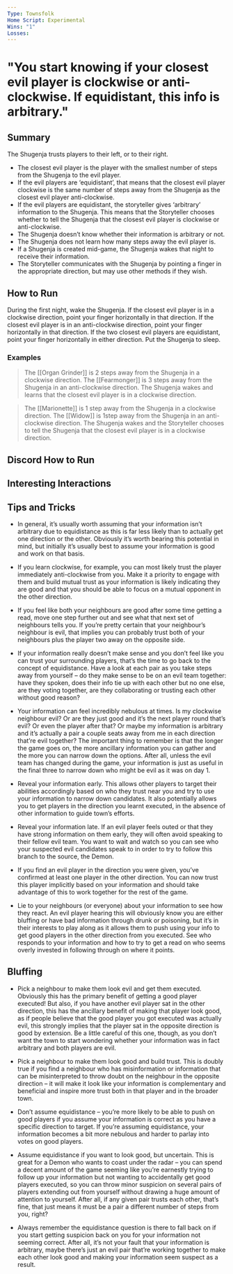```yaml
---
Type: Townsfolk
Home Script: Experimental
Wins: "1"
Losses:
---
```

# "You start knowing if your closest evil player is clockwise or anti-clockwise. If equidistant, this info is arbitrary."

## Summary
The Shugenja trusts players to their left, or to their right.

- The closest evil player is the player with the smallest number of steps from the Shugenja to the evil player.
- If the evil players are ‘equidistant’, that means that the closest evil player clockwise is the same number of steps away from the Shugenja as the closest evil player anti-clockwise.
- If the evil players are equidistant, the storyteller gives ‘arbitrary’ information to the Shugenja. This means that the Storyteller chooses whether to tell the Shugenja that the closest evil player is clockwise or anti-clockwise.
- The Shugenja doesn’t know whether their information is arbitrary or not.
- The Shugenja does not learn how many steps away the evil player is.
- If a Shugenja is created mid-game, the Shugenja wakes that night to receive their information.
- The Storyteller communicates with the Shugenja by pointing a finger in the appropriate direction, but may use other methods if they wish.
## How to Run
During the first night, wake the Shugenja. If the closest evil player is in a clockwise direction, point your finger horizontally in that direction. If the closest evil player is in an anti-clockwise direction, point your finger horizontally in that direction. If the two closest evil players are equidistant, point your finger horizontally in either direction. Put the Shugenja to sleep.
### Examples
>The [[Organ Grinder]] is 2 steps away from the Shugenja in a clockwise direction. The [[Fearmonger]] is 3 steps away from the Shugenja in an anti-clockwise direction. The Shugenja wakes and learns that the closest evil player is in a clockwise direction.

>The [[Marionette]] is 1 step away from the Shugenja in a clockwise direction. The [[Widow]] is 1step away from the Shugenja in an anti-clockwise direction. The Shugenja wakes and the Storyteller chooses to tell the Shugenja that the closest evil player is in a clockwise direction.

## Discord How to Run


## Interesting Interactions


## Tips and Tricks
- In general, it’s usually worth assuming that your information isn’t arbitrary due to equidistance as this is far less likely than to actually get one direction or the other. Obviously it’s worth bearing this potential in mind, but initially it’s usually best to assume your information is good and work on that basis.

- If you learn clockwise, for example, you can most likely trust the player immediately anti-clockwise from you. Make it a priority to engage with them and build mutual trust as your information is likely indicating they are good and that you should be able to focus on a mutual opponent in the other direction.

- If you feel like both your neighbours are good after some time getting a read, move one step further out and see what that next set of neighbours tells you. If you’re pretty certain that your neighbour’s neighbour is evil, that implies you can probably trust both of your neighbours plus the player two away on the opposite side.

- If your information really doesn’t make sense and you don’t feel like you can trust your surrounding players, that’s the time to go back to the concept of equidistance. Have a look at each pair as you take steps away from yourself – do they make sense to be on an evil team together: have they spoken, does their info tie up with each other but no one else, are they voting together, are they collaborating or trusting each other without good reason?

- Your information can feel incredibly nebulous at times. Is my clockwise neighbour evil? Or are they just good and it’s the next player round that’s evil? Or even the player after that? Or maybe my information is arbitrary and it’s actually a pair a couple seats away from me in each direction that’re evil together? The important thing to remember is that the longer the game goes on, the more ancillary information you can gather and the more you can narrow down the options. After all, unless the evil team has changed during the game, your information is just as useful in the final three to narrow down who might be evil as it was on day 1.

- Reveal your information early. This allows other players to target their abilities accordingly based on who they trust near you and try to use your information to narrow down candidates. It also potentially allows you to get players in the direction you learnt executed, in the absence of other information to guide town’s efforts.

- Reveal your information late. If an evil player feels outed or that they have strong information on them early, they will often avoid speaking to their fellow evil team. You want to wait and watch so you can see who your suspected evil candidates speak to in order to try to follow this branch to the source, the Demon.

- If you find an evil player in the direction you were given, you’ve confirmed at least one player in the other direction. You can now trust this player implicitly based on your information and should take advantage of this to work together for the rest of the game.

- Lie to your neighbours (or everyone) about your information to see how they react. An evil player hearing this will obviously know you are either bluffing or have bad information through drunk or poisoning, but it’s in their interests to play along as it allows them to push using your info to get good players in the other direction from you executed. See who responds to your information and how to try to get a read on who seems overly invested in following through on where it points.

## Bluffing
- Pick a neighbour to make them look evil and get them executed. Obviously this has the primary benefit of getting a good player executed! But also, if you have another evil player sat in the other direction, this has the ancillary benefit of making that player look good, as if people believe that the good player you got executed was actually evil, this strongly implies that the player sat in the opposite direction is good by extension. Be a little careful of this one, though, as you don’t want the town to start wondering whether your information was in fact arbitrary and both players are evil.

- Pick a neighbour to make them look good and build trust. This is doubly true if you find a neighbour who has misinformation or information that can be misinterpreted to throw doubt on the neighbour in the opposite direction – it will make it look like your information is complementary and beneficial and inspire more trust both in that player and in the broader town.

- Don’t assume equidistance – you’re more likely to be able to push on good players if you assume your information is correct as you have a specific direction to target. If you’re assuming equidistance, your information becomes a bit more nebulous and harder to parlay into votes on good players.

- Assume equidistance if you want to look good, but uncertain. This is great for a Demon who wants to coast under the radar – you can spend a decent amount of the game seeming like you’re earnestly trying to follow up your information but not wanting to accidentally get good players executed, so you can throw minor suspicion on several pairs of players extending out from yourself without drawing a huge amount of attention to yourself. After all, if any given pair trusts each other, that’s fine, that just means it must be a pair a different number of steps from you, right?

- Always remember the equidistance question is there to fall back on if you start getting suspicion back on you for your information not seeming correct. After all, it’s not your fault that your information is arbitrary, maybe there’s just an evil pair that’re working together to make each other look good and making your information seem suspect as a result.
